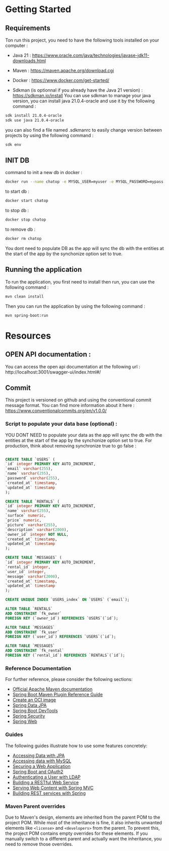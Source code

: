 # Getting Started

## Requirements

Ton run this project, you need to have the following tools installed on your computer :

* Java 21 : https://www.oracle.com/java/technologies/javase-jdk11-downloads.html
* Maven : https://maven.apache.org/download.cgi
* Docker : https://www.docker.com/get-started/

* Sdkman (is optionnal if you already have the Java 21 version) : https://sdkman.io/install
  You can use sdkman to manage your java version, you can install java 21.0.4-oracle and use it by the following
  command :

``` bash
sdk install 21.0.4-oracle
sdk use java 21.0.4-oracle
``` 

you can also find a file named .sdkmanrc to easily change version between projects by using the following command :

``` bash
sdk env
```

## INIT DB

command to init a new db in docker :

``` bash
docker run --name chatop -e MYSQL_USER=myuser -e MYSQL_PASSWORD=mypass -e MYSQL_ROOT_PASSWORD=rootpass -e MYSQL_DATABASE=mydb -p 3306:3306 -d mysql
```

to start db :

``` bash
docker start chatop
```

to stop db :

``` bash
docker stop chatop
```

to remove db :

``` bash
docker rm chatop
```

You dont need to populate DB as the app will sync the db with the entities at the start of the app by the synchonize
option set to true.

## Running the application

To run the application, you first need to install then run, you can use the following command :

``` bash
mvn clean install
```

Then you can run the application by using the following command :

``` bash
mvn spring-boot:run
```

# Resources

## OPEN API documentation :

You can access the open api documentation at the following url :
http://localhost:3001/swagger-ui/index.html#/

## Commit

This project is versioned on github and using the conventional commit message format.
You can find more information about it here : https://www.conventionalcommits.org/en/v1.0.0/

### Script to populate your data base (optional) :

YOU DONT NEED to populate your data as the app will sync the db with the entities at the start of the app by the
synchonize option set to true.
For production, think about removing synchronize true to go false :

``` sql

CREATE TABLE `USERS` (
`id` integer PRIMARY KEY AUTO_INCREMENT,
`email` varchar(255),
`name` varchar(255),
`password` varchar(255),
`created_at` timestamp,
`updated_at` timestamp
);

CREATE TABLE `RENTALS` (
`id` integer PRIMARY KEY AUTO_INCREMENT,
`name` varchar(255),
`surface` numeric,
`price` numeric,
`picture` varchar(255),
`description` varchar(2000),
`owner_id` integer NOT NULL,
`created_at` timestamp,
`updated_at` timestamp
);

CREATE TABLE `MESSAGES` (
`id` integer PRIMARY KEY AUTO_INCREMENT,
`rental_id` integer,
`user_id` integer,
`message` varchar(2000),
`created_at` timestamp,
`updated_at` timestamp
);

CREATE UNIQUE INDEX `USERS_index` ON `USERS` (`email`);

ALTER TABLE `RENTALS`
ADD CONSTRAINT `fk_owner`
FOREIGN KEY (`owner_id`) REFERENCES `USERS`(`id`);

ALTER TABLE `MESSAGES`
ADD CONSTRAINT `fk_user`
FOREIGN KEY (`user_id`) REFERENCES `USERS`(`id`);

ALTER TABLE `MESSAGES`
ADD CONSTRAINT `fk_rental`
FOREIGN KEY (`rental_id`) REFERENCES `RENTALS`(`id`);

```

### Reference Documentation

For further reference, please consider the following sections:

* [Official Apache Maven documentation](https://maven.apache.org/guides/index.html)
* [Spring Boot Maven Plugin Reference Guide](https://docs.spring.io/spring-boot/3.3.4/maven-plugin)
* [Create an OCI image](https://docs.spring.io/spring-boot/3.3.4/maven-plugin/build-image.html)
* [Spring Data JPA](https://docs.spring.io/spring-boot/docs/3.3.4/reference/htmlsingle/index.html#data.sql.jpa-and-spring-data)
* [Spring Boot DevTools](https://docs.spring.io/spring-boot/docs/3.3.4/reference/htmlsingle/index.html#using.devtools)
* [Spring Security](https://docs.spring.io/spring-boot/docs/3.3.4/reference/htmlsingle/index.html#web.security)
* [Spring Web](https://docs.spring.io/spring-boot/docs/3.3.4/reference/htmlsingle/index.html#web)

### Guides

The following guides illustrate how to use some features concretely:

* [Accessing Data with JPA](https://spring.io/guides/gs/accessing-data-jpa/)
* [Accessing data with MySQL](https://spring.io/guides/gs/accessing-data-mysql/)
* [Securing a Web Application](https://spring.io/guides/gs/securing-web/)
* [Spring Boot and OAuth2](https://spring.io/guides/tutorials/spring-boot-oauth2/)
* [Authenticating a User with LDAP](https://spring.io/guides/gs/authenticating-ldap/)
* [Building a RESTful Web Service](https://spring.io/guides/gs/rest-service/)
* [Serving Web Content with Spring MVC](https://spring.io/guides/gs/serving-web-content/)
* [Building REST services with Spring](https://spring.io/guides/tutorials/rest/)

### Maven Parent overrides

Due to Maven's design, elements are inherited from the parent POM to the project POM.
While most of the inheritance is fine, it also inherits unwanted elements like `<license>` and `<developers>` from the
parent.
To prevent this, the project POM contains empty overrides for these elements.
If you manually switch to a different parent and actually want the inheritance, you need to remove those overrides.
